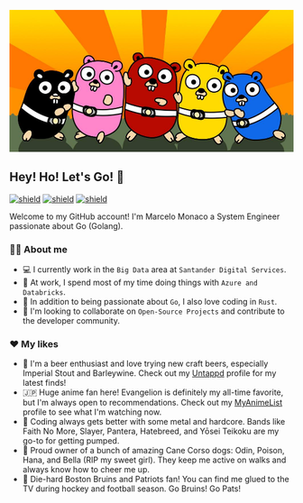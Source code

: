 ![about-me](assets/gorangers.jpg)

## Hey! Ho! Let's Go! 🚀

[![shield](https://img.shields.io/badge/github-seriallink-24292e?style=flat&logo=github)](https://github.com/seriallink)
[![shield](https://img.shields.io/badge/linkedin-marcelomonaco-27577f?style=flat&logo=linkedin&logoColor=3f8dcc)](https://www.linkedin.com/in/marcelomonaco/)
[![shield](https://img.shields.io/badge/instagram-marcelo.monaco-C13584?style=flat&logo=instagram&logoColor=C13584)](https://www.instagram.com/marcelo.monaco/)

Welcome to my GitHub account! I'm Marcelo Monaco a System Engineer passionate about Go (Golang).

<!--
[![Anurag's GitHub stats](https://github-readme-stats.vercel.app/api?username=seriallink&show_icons=true&theme=nightowl)](https://github.com/anuraghazra/github-readme-stats)
-->

### :technologist: About me

- :computer: I currently work in the `Big Data` area at `Santander Digital Services`.
- :nut_and_bolt: At work, I spend most of my time doing things with `Azure and Databricks`.
- :page_with_curl: In addition to being passionate about `Go`, I also love coding in `Rust`.
- :microscope: I'm looking to collaborate on `Open-Source Projects` and contribute to the developer community.

### :hearts: My likes

- :beers: I'm a beer enthusiast and love trying new craft beers, especially Imperial Stout and Barleywine. Check out my [Untappd](https://untappd.com/user/seriallink) profile for my latest finds! 
- :jp: Huge anime fan here! Evangelion is definitely my all-time favorite, but I'm always open to recommendations. Check out my [MyAnimeList](https://myanimelist.net/profile/seriallink) profile to see what I'm watching now.
- :guitar: Coding always gets better with some metal and hardcore. Bands like Faith No More, Slayer, Pantera, Hatebreed, and Yōsei Teikoku are my go-to for getting pumped.
- :dog: Proud owner of a bunch of amazing Cane Corso dogs: Odin, Poison, Hana, and Bella (RIP my sweet girl). They keep me active on walks and always know how to cheer me up.
- :football: Die-hard Boston Bruins and Patriots fan! You can find me glued to the TV during hockey and football season. Go Bruins! Go Pats!

<!--
https://gist.github.com/rxaviers/7360908
-->
